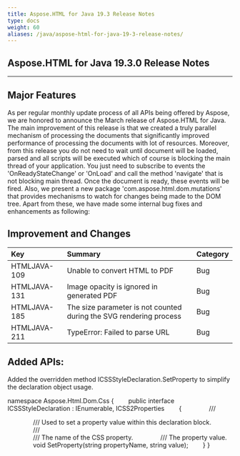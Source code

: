 ```yaml
---
title: Aspose.HTML for Java 19.3 Release Notes
type: docs
weight: 60
aliases: /java/aspose-html-for-java-19-3-release-notes/
---
```


## **Aspose.HTML for Java 19.3.0 Release Notes** ## 
-----
## **Major Features** ## 
As per regular monthly update process of all APIs being offered by Aspose, we are honored to announce the March release of Aspose.HTML for Java. The main improvement of this release is that we created a truly parallel mechanism of processing the documents that significantly improved performance of processing the documents with lot of resources. Moreover, from this release you do not need to wait until document will be loaded, parsed and all scripts will be executed which of course is blocking the main thread of your application. You just need to subscribe to events the 'OnReadyStateChange' or 'OnLoad' and call the method 'navigate' that is not blocking main thread. Once the document is ready, these events will be fired. Also, we present a new package 'com.aspose.html.dom.mutations' that provides mechanisms to watch for changes being made to the DOM tree. Apart from these, we have made some internal bug fixes and enhancements as following:
## **Improvement and Changes** ## 

|**Key**|**Summary**|**Category**|
| :- | :- | :- |
|HTMLJAVA-109|Unable to convert HTML to PDF|Bug|
|HTMLJAVA-131|Image opacity is ignored in generated PDF|Bug|
|HTMLJAVA-185|The size parameter is not counted during the SVG rendering process|Bug|
|HTMLJAVA-211|TypeError: Failed to parse URL|Bug|
## **Added APIs:** ## 
Added the overridden method ICSSStyleDeclaration.SetProperty to simplify the declaration object usage.

namespace Aspose.Html.Dom.Css
{
`    `public interface ICSSStyleDeclaration : IEnumerable<string>, ICSS2Properties
`    `{
`        `/// <summary>
`        `/// Used to set a property value within this declaration block.
`        `/// </summary>
`        `/// <param name="propertyName">The name of the CSS property.</param>
`        `/// <param name="value">The property value.</param>
`        `void SetProperty(string propertyName, string value);
`    `}
}

